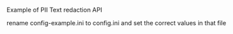 Example of PII Text redaction API

rename config-example.ini to config.ini and set the correct values in that file
